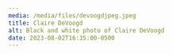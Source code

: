 ```yaml
---
media: /media/files/devoogdjpeg.jpeg
title: Claire DeVoogd
alt: Black and white photo of Claire DeVoogd
date: 2023-08-02T16:35:00-0500
---
```

